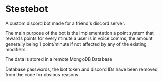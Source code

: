 # Stestebot
A custom discord bot made for a friend's discord server.

The main purpose of the bot is the implementation a point system that rewards points for every minute a user is in voice comms, the amount generally being 1 point/minute if not affected by any of the existing modifiers


The data is stored in a remote MongoDB Database

Database passwords, the bot token and discord IDs have been removed from the code for obvious reasons

